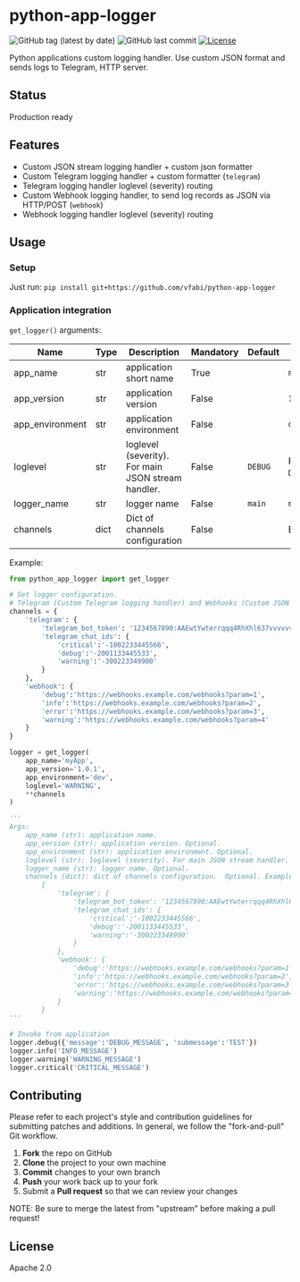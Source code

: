 # python-app-logger

![GitHub tag (latest by date)](https://img.shields.io/github/v/tag/vfabi/python-app-logger)
![GitHub last commit](https://img.shields.io/github/last-commit/vfabi/python-app-logger)
[![License](https://img.shields.io/badge/License-Apache%202.0-blue.svg)](https://opensource.org/licenses/Apache-2.0)

Python applications custom logging handler. Use custom JSON format and sends logs to Telegram, HTTP server.  

## Status

Production ready

## Features
- Custom JSON stream logging handler + custom json formatter
- Custom Telegram logging handler + custom formatter (`telegram`)
- Telegram logging handler loglevel (severity) routing
- Custom Webhook logging handler, to send log records as JSON via HTTP/POST (`webhook`)
- Webhook logging handler loglevel (severity) routing

## Usage

### Setup
Just run: `pip install git+https://github.com/vfabi/python-app-logger`

### Application integration
`get_logger()` arguments:  

Name | Type | Description | Mandatory | Default | Example
--- | --- | --- | --- | --- | ---
app_name | str | application short name | True | | `myapp` |
app_version | str | application version | False | | `1.0.1` |
app_environment | str | application environment | False | | `dev` |
loglevel | str | loglevel (severity). For main JSON stream handler. | False | `DEBUG` | Possible values: `DEBUG`,`INFO`,`WARNING`,`ERROR`,`CRITICAL`|
logger_name | str | logger name | False | `main` | `myapp` |
channels | dict | Dict of channels configuration | False | | Example you can find below |


Example:

```python
from python_app_logger import get_logger

# Set logger configuration.  
# Telegram (Custom Telegram logging handler) and Webhooks (Custom JSON http logging handler).  
channels = {
    'telegram': {
        'telegram_bot_token': '1234567890:AAEwtYwterrqqq4RhXhl637vvvvvv',
        'telegram_chat_ids': {
            'critical':'-1002233445566',
            'debug':'-2001133445533',
            'warning':'-300223349900'
        }
    },
    'webhook': {
        'debug':'https://webhooks.example.com/webhooks?param=1',
        'info':'https://webhooks.example.com/webhooks?param=2',
        'error':'https://webhooks.example.com/webhooks?param=3',
        'warning':'https://webhooks.example.com/webhooks?param=4'
    }
}

logger = get_logger(
    app_name='myApp',
    app_version='1.0.1',
    app_environment='dev',
    loglevel='WARNING',
    **channels
)

'''
Args:
    app_name (str): application name.
    app_version (str): application version. Optional.
    app_environment (str): application environment. Optional.
    loglevel (str): loglevel (severity). For main JSON stream handler. Optional. Possible values: DEBUG,INFO,WARNING,ERROR,CRITICAL.
    logger_name (str): logger name. Optional.
    channels (dict): dict of channels configuration.  Optional. Example:
        {
            'telegram': {
                'telegram_bot_token': '1234567890:AAEwtYwterrqqq4RhXhl637vvvvvv',
                'telegram_chat_ids': {
                    'critical':'-1002233445566',
                    'debug':'-2001133445533',
                    'warning':'-300223349900'
                }
            },
            'webhook': {
                'debug':'https://webhooks.example.com/webhooks?param=1',
                'info':'https://webhooks.example.com/webhooks?param=2',
                'error':'https://webhooks.example.com/webhooks?param=3',
                'warning':'https://webhooks.example.com/webhooks?param=4'
            }
        }
'''

# Invoke from application
logger.debug({'message':'DEBUG_MESSAGE', 'submessage':'TEST'})
logger.info('INFO_MESSAGE')
logger.warning('WARNING_MESSAGE')
logger.critical('CRITICAL_MESSAGE')
```

## Contributing
Please refer to each project's style and contribution guidelines for submitting patches and additions. In general, we follow the "fork-and-pull" Git workflow.

 1. **Fork** the repo on GitHub
 2. **Clone** the project to your own machine
 3. **Commit** changes to your own branch
 4. **Push** your work back up to your fork
 5. Submit a **Pull request** so that we can review your changes

NOTE: Be sure to merge the latest from "upstream" before making a pull request!

## License
Apache 2.0
